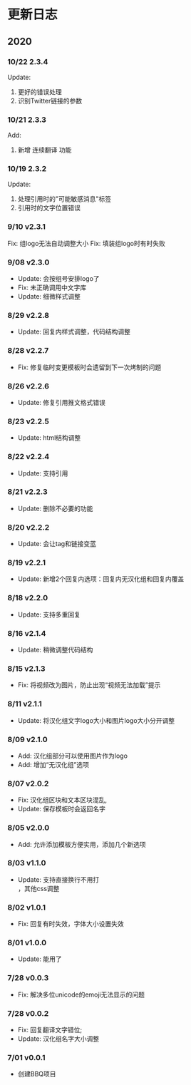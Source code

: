 # 更新日志
  
## 2020

### 10/22 2.3.4
Update: 
  1. 更好的错误处理
  2. 识别Twitter链接的参数

### 10/21 2.3.3
Add: 
  1. 新增 连续翻译 功能

### 10/19 2.3.2
Update: 
  1. 处理引用时的"可能敏感消息"标签
  2. 引用时的文字位置错误

### 9/10 v2.3.1
Fix: 组logo无法自动调整大小
Fix: 填装组logo时有时失败

### 9/08 v2.3.0
* Update: 会按组号安排logo了
* Fix: 未正确调用中文字库
* Update: 细微样式调整

### 8/29  v2.2.8
* Update: 回复内样式调整，代码结构调整

### 8/28  v2.2.7
* Fix: 修复临时变更模板时会遗留到下一次烤制的问题

### 8/26  v2.2.6
* Update: 修复引用推文格式错误

### 8/23  v2.2.5
* Update: html结构调整

### 8/22  v2.2.4
* Update: 支持引用

### 8/21  v2.2.3
* Update: 删除不必要的功能

### 8/20  v2.2.2
* Update: 会让tag和链接变蓝

### 8/19  v2.2.1
* Update: 新增2个回复内选项：回复内无汉化组和回复内覆盖

### 8/18  v2.2.0
* Update: 支持多重回复

### 8/16  v2.1.4
* Update: 稍微调整代码结构

### 8/15  v2.1.3
* Fix: 将视频改为图片，防止出现“视频无法加载”提示

### 8/11  v2.1.1
* Update: 将汉化组文字logo大小和图片logo大小分开调整

### 8/09  v2.1.0
* Add: 汉化组部分可以使用图片作为logo
* Add: 增加“无汉化组”选项

### 8/07  v2.0.2
* Fix: 汉化组区块和文本区块混乱,
* Update: 保存模板时会返回名字

### 8/05  v2.0.0
* Add: 允许添加模板方便实用，添加几个新选项

### 8/03  v1.1.0
* Update: 支持直接换行不用打<br>，其他css调整

### 8/02  v1.0.1
* Fix: 回复有时失效，字体大小设置失效

### 8/01  v1.0.0
* Update: 能用了

### 7/28  v0.0.3
* Fix: 解决多位unicode的emoji无法显示的问题

### 7/28  v0.0.2
* Fix: 回复翻译文字错位; 
* Update: 汉化组名字大小调整

### 7/01  v0.0.1
* 创建BBQ项目
